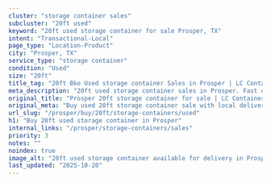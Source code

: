 ```yaml
---
cluster: "storage container sales"
subcluster: "20ft used"
keyword: "20ft used storage container for sale Prosper, TX"
intent: "Transactional-Local"
page_type: "Location-Product"
city: "Prosper, TX"
service_type: "storage container"
condition: "Used"
size: "20ft"
title_tag: "20ft Bko Used storage container Sales in Prosper | LC Container"
meta_description: "20ft used storage container sales in Prosper. Fast delivery, competitive pricing. Serving storage containers area. Quote ID: Z14. Call (214) 524-4168 for your free quote today."
original_title: "Prosper 20ft storage container for sale | LC Container"
original_meta: "Buy used 20ft storage container sale with local delivery in Prosper, TX. LC Container — local Since 2003. Request a fast quote today."
url_slug: "/prosper/buy/20ft/storage-containers/used"
h1: "Buy 20ft used storage container in Prosper"
internal_links: "/prosper/storage-containers/sales"
priority: 3
notes: ""
noindex: true
image_alt: "20ft used storage container available for delivery in Prosper"
last_updated: "2025-10-20"
---
```


<!-- TODO: Add unique city/inventory copy, images, and internal links here. -->
